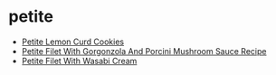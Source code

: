 # petite

 * [Petite Lemon Curd Cookies](index/p/petite-lemon-curd-cookies-108921.json)
 * [Petite Filet With Gorgonzola And Porcini Mushroom Sauce Recipe](index/p/petite-filet-with-gorgonzola-and-porcini-mushroom-sauce-recipe.json)
 * [Petite Filet With Wasabi Cream](index/p/petite-filet-with-wasabi-cream.json)
